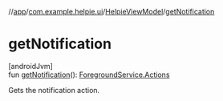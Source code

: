 //[app](../../../index.md)/[com.example.helpie.ui](../index.md)/[HelpieViewModel](index.md)/[getNotification](get-notification.md)

# getNotification

[androidJvm]\
fun [getNotification](get-notification.md)(): [ForegroundService.Actions](../../com.example.helpie.foregroundServices/-foreground-service/-actions/index.md)

Gets the notification action.

